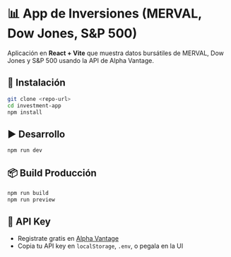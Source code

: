 # 📊 App de Inversiones (MERVAL, Dow Jones, S&P 500)

Aplicación en **React + Vite** que muestra datos bursátiles de MERVAL, Dow Jones y S&P 500 usando la API de Alpha Vantage.

## 🚀 Instalación

```bash
git clone <repo-url>
cd investment-app
npm install
```

## ▶️ Desarrollo

```bash
npm run dev
```

## 📦 Build Producción

```bash
npm run build
npm run preview
```

## 🔑 API Key

- Registrate gratis en [Alpha Vantage](https://www.alphavantage.co/support/#api-key)
- Copia tu API key en `localStorage`, `.env`, o pegala en la UI
